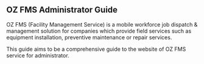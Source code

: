 ## OZ FMS Administrator Guide

OZ FMS \(Facility Management Service\) is a mobile workforce job dispatch & management solution for companies which provide field services such as equipment installation, preventive maintenance or repair services.

This guide aims to be a comprehensive guide to the website of OZ FMS service for administrator.

